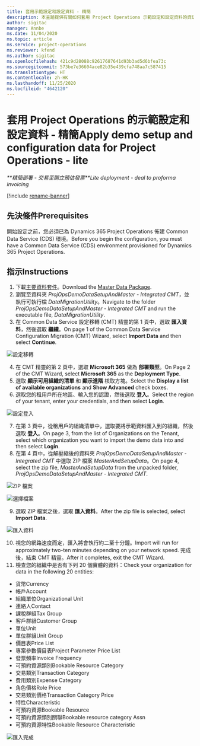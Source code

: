 ```yaml
---
title: 套用示範設定和設定資料 - 精簡
description: 本主題提供有關如何套用 Project Operations 示範設定和設定資料的資訊。
author: sigitac
manager: Annbe
ms.date: 11/04/2020
ms.topic: article
ms.service: project-operations
ms.reviewer: kfend
ms.author: sigitac
ms.openlocfilehash: 421c9d28088c92617687641d93b3ad5d6bfea73c
ms.sourcegitcommit: 573be7e36604ace82b35e439cfa748aa7c587415
ms.translationtype: HT
ms.contentlocale: zh-HK
ms.lasthandoff: 11/25/2020
ms.locfileid: "4642120"
---
```

# <a name="apply-demo-setup-and-configuration-data-for-project-operations---lite"></a><span data-ttu-id="ca001-103">套用 Project Operations 的示範設定和設定資料 - 精簡</span><span class="sxs-lookup"><span data-stu-id="ca001-103">Apply demo setup and configuration data for Project Operations - lite</span></span> 

<span data-ttu-id="ca001-104">_\*\*精簡部署 - 交易至開立預估發票_</span><span class="sxs-lookup"><span data-stu-id="ca001-104">_\*\*Lite deployment - deal to proforma invoicing_</span></span>

[!include [rename-banner](~/includes/cc-data-platform-banner.md)]

## <a name="prerequisites"></a><span data-ttu-id="ca001-105">先決條件</span><span class="sxs-lookup"><span data-stu-id="ca001-105">Prerequisites</span></span>

<span data-ttu-id="ca001-106">開始設定之前，您必須已為 Dynamics 365 Project Operations 佈建 Common Data Service (CDS) 環境。</span><span class="sxs-lookup"><span data-stu-id="ca001-106">Before you begin the configuration, you must have a Common Data Service (CDS) environment provisioned for Dynamics 365 Project Operations.</span></span>


## <a name="instructions"></a><span data-ttu-id="ca001-107">指示</span><span class="sxs-lookup"><span data-stu-id="ca001-107">Instructions</span></span>

1. <span data-ttu-id="ca001-108">下載[主要資料套件](https://download.microsoft.com/download/3/4/1/341bf279-a64f-4baa-af31-ce624859b518/ProjOpsSampleSetupData%20-%20CE%20only%20CMT.zip)。</span><span class="sxs-lookup"><span data-stu-id="ca001-108">Download the [Master Data Package](https://download.microsoft.com/download/3/4/1/341bf279-a64f-4baa-af31-ce624859b518/ProjOpsSampleSetupData%20-%20CE%20only%20CMT.zip).</span></span> 
2. <span data-ttu-id="ca001-109">瀏覽至資料夾 *ProjOpsDemoDataSetupAndMaster - Integrated CMT*，並執行可執行檔 *DataMigrationUtility*。</span><span class="sxs-lookup"><span data-stu-id="ca001-109">Navigate to the folder *ProjOpsDemoDataSetupAndMaster - Integrated CMT* and run the executable file, *DataMigrationUtility*.</span></span>
3. <span data-ttu-id="ca001-110">在 Common Data Service 設定移轉 (CMT) 精靈的第 1 頁中，選取 **匯入資料**，然後選取 **繼續**。</span><span class="sxs-lookup"><span data-stu-id="ca001-110">On page 1 of the Common Data Service Configuration Migration (CMT) Wizard, select **Import Data** and then select **Continue**.</span></span>

![設定移轉](./media/1ConfigurationMigration.png)

4. <span data-ttu-id="ca001-112">在 CMT 精靈的第 2 頁中，選取 **Microsoft 365** 做為 **部署類型**。</span><span class="sxs-lookup"><span data-stu-id="ca001-112">On Page 2 of the CMT Wizard, select **Microsoft 365** as the **Deployment Type**.</span></span>
5. <span data-ttu-id="ca001-113">選取 **顯示可用組織的清單** 和 **顯示進階** 核取方塊。</span><span class="sxs-lookup"><span data-stu-id="ca001-113">Select the **Display a list of available organizations** and **Show Advanced** check boxes.</span></span>
6. <span data-ttu-id="ca001-114">選取您的租用戶所在地區、輸入您的認證，然後選取 **登入**。</span><span class="sxs-lookup"><span data-stu-id="ca001-114">Select the region of your tenant, enter your credentials, and then select **Login**.</span></span>

![設定登入](./media/2ConfigurationSignin.png)

7. <span data-ttu-id="ca001-116">在第 3 頁中，從租用戶的組織清單中，選取要將示範資料匯入到的組織，然後選取 **登入**。</span><span class="sxs-lookup"><span data-stu-id="ca001-116">On page 3, from the list of Organizations on the Tenant, select which organization you want to import the demo data into and then select **Login**.</span></span>
8. <span data-ttu-id="ca001-117">在第 4 頁中，從解壓縮後的資料夾 *ProjOpsDemoDataSetupAndMaster - Integrated CMT* 中選取 ZIP 檔案 *MasterAndSetupData*。</span><span class="sxs-lookup"><span data-stu-id="ca001-117">On page 4, select the zip file, *MasterAndSetupData* from the unpacked folder, *ProjOpsDemoDataSetupAndMaster - Integrated CMT*.</span></span>

![ZIP 檔案](./media/3ZipFile.png)

![選擇檔案](./media/4SelectAFile.png)

9. <span data-ttu-id="ca001-120">選取 ZIP 檔案之後，選取 **匯入資料**。</span><span class="sxs-lookup"><span data-stu-id="ca001-120">After the zip file is selected, select **Import Data**.</span></span>

![匯入資料](./media/5ImportData.png)

10. <span data-ttu-id="ca001-122">視您的網路速度而定，匯入將會執行約二至十分鐘。</span><span class="sxs-lookup"><span data-stu-id="ca001-122">Import will run for approximately two-ten minutes depending on your network speed.</span></span> <span data-ttu-id="ca001-123">完成後，結束 CMT 精靈。</span><span class="sxs-lookup"><span data-stu-id="ca001-123">After it completes, exit the CMT Wizard.</span></span> 
11. <span data-ttu-id="ca001-124">檢查您的組織中是否有下列 20 個實體的資料：</span><span class="sxs-lookup"><span data-stu-id="ca001-124">Check your organization for data in the following 20 entities:</span></span>

-   <span data-ttu-id="ca001-125">貨幣</span><span class="sxs-lookup"><span data-stu-id="ca001-125">Currency</span></span>
-   <span data-ttu-id="ca001-126">帳戶</span><span class="sxs-lookup"><span data-stu-id="ca001-126">Account</span></span>
-   <span data-ttu-id="ca001-127">組織單位</span><span class="sxs-lookup"><span data-stu-id="ca001-127">Organizational Unit</span></span>
-   <span data-ttu-id="ca001-128">連絡人</span><span class="sxs-lookup"><span data-stu-id="ca001-128">Contact</span></span>
-   <span data-ttu-id="ca001-129">課稅群組</span><span class="sxs-lookup"><span data-stu-id="ca001-129">Tax Group</span></span>
-   <span data-ttu-id="ca001-130">客戶群組</span><span class="sxs-lookup"><span data-stu-id="ca001-130">Customer Group</span></span>
-   <span data-ttu-id="ca001-131">單位</span><span class="sxs-lookup"><span data-stu-id="ca001-131">Unit</span></span>
-   <span data-ttu-id="ca001-132">單位群組</span><span class="sxs-lookup"><span data-stu-id="ca001-132">Unit Group</span></span>
-   <span data-ttu-id="ca001-133">價目表</span><span class="sxs-lookup"><span data-stu-id="ca001-133">Price List</span></span>
-   <span data-ttu-id="ca001-134">專案參數價目表</span><span class="sxs-lookup"><span data-stu-id="ca001-134">Project Parameter Price List</span></span> 
-   <span data-ttu-id="ca001-135">發票頻率</span><span class="sxs-lookup"><span data-stu-id="ca001-135">Invoice Frequency</span></span>
-   <span data-ttu-id="ca001-136">可預約資源類別</span><span class="sxs-lookup"><span data-stu-id="ca001-136">Bookable Resource Category</span></span>
-   <span data-ttu-id="ca001-137">交易類別</span><span class="sxs-lookup"><span data-stu-id="ca001-137">Transaction Category</span></span>
-   <span data-ttu-id="ca001-138">費用類別</span><span class="sxs-lookup"><span data-stu-id="ca001-138">Expense Category</span></span>
-   <span data-ttu-id="ca001-139">角色價格</span><span class="sxs-lookup"><span data-stu-id="ca001-139">Role Price</span></span>
-   <span data-ttu-id="ca001-140">交易類別價格</span><span class="sxs-lookup"><span data-stu-id="ca001-140">Transaction Category Price</span></span>
-   <span data-ttu-id="ca001-141">特性</span><span class="sxs-lookup"><span data-stu-id="ca001-141">Characteristic</span></span>
-   <span data-ttu-id="ca001-142">可預約資源</span><span class="sxs-lookup"><span data-stu-id="ca001-142">Bookable Resource</span></span>
-   <span data-ttu-id="ca001-143">可預約資源類別關聯</span><span class="sxs-lookup"><span data-stu-id="ca001-143">Bookable resource category Assn</span></span>
-   <span data-ttu-id="ca001-144">可預約資源特性</span><span class="sxs-lookup"><span data-stu-id="ca001-144">Bookable Resource Characteristic</span></span>

![匯入完成](./media/6CompleteImport.png)
